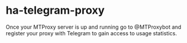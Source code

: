 #  ha-telegram-proxy

Once your MTProxy server is up and running go to @MTProxybot and register your proxy with Telegram to gain access to usage statistics.
